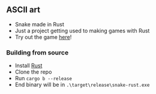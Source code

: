 ## ASCII art
- Snake made in Rust
- Just a project getting used to making games with Rust
- Try out the game [here](https://landstander27.github.io/snake-rust/)!

### Building from source
- Install [Rust](https://www.rust-lang.org/)
- Clone the repo
- Run `cargo b --release`
- End binary will be in `.\target\release\snake-rust.exe`